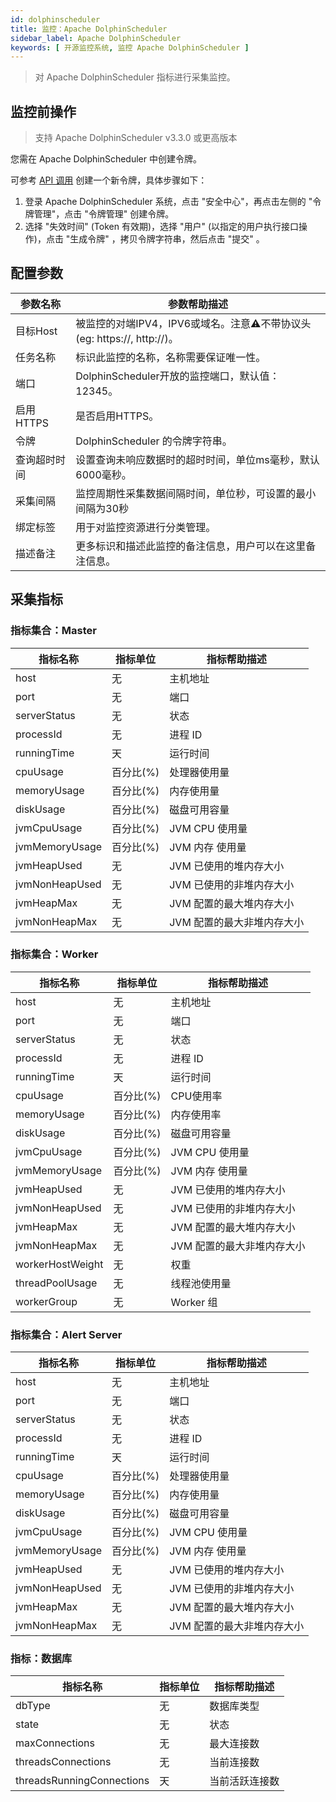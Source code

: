 ```yaml
---
id: dolphinscheduler
title: 监控：Apache DolphinScheduler
sidebar_label: Apache DolphinScheduler
keywords: [ 开源监控系统, 监控 Apache DolphinScheduler ]
---
```


> 对 Apache DolphinScheduler 指标进行采集监控。

## 监控前操作

> 支持 Apache DolphinScheduler v3.3.0 或更高版本

您需在 Apache DolphinScheduler 中创建令牌。

可参考 [API 调用](https://dolphinscheduler.apache.org/zh-cn/docs/3.2.2/guide/api/open-api) 创建一个新令牌，具体步骤如下：

1. 登录 Apache DolphinScheduler 系统，点击 "安全中心"，再点击左侧的 "令牌管理"，点击 "令牌管理" 创建令牌。
2. 选择 "失效时间" (Token 有效期)，选择 "用户" (以指定的用户执行接口操作)，点击 "生成令牌" ，拷贝令牌字符串，然后点击 "提交" 。

## 配置参数

| 参数名称      | 参数帮助描述                                               |
|-----------|------------------------------------------------------|
| 目标Host    | 被监控的对端IPV4，IPV6或域名。注意⚠️不带协议头(eg: https://, http://)。 |
| 任务名称      | 标识此监控的名称，名称需要保证唯一性。                                  |
| 端口        | DolphinScheduler开放的监控端口，默认值：12345。                   |
| 启用HTTPS   | 是否启用HTTPS。                                           |
| 令牌        | DolphinScheduler 的令牌字符串。                             |
| 查询超时时间    | 设置查询未响应数据时的超时时间，单位ms毫秒，默认6000毫秒。                     |
| 采集间隔      | 监控周期性采集数据间隔时间，单位秒，可设置的最小间隔为30秒                       |
| 绑定标签      | 用于对监控资源进行分类管理。                                       |
| 描述备注      | 更多标识和描述此监控的备注信息，用户可以在这里备注信息。                         |

## 采集指标

### 指标集合：Master

| 指标名称           | 指标单位   | 指标帮助描述          |
|----------------|--------|-----------------|
| host           | 无      | 主机地址            |
| port           | 无      | 端口              |
| serverStatus   | 无      | 状态              |
| processId      | 无      | 进程 ID           |
| runningTime    | 天      | 运行时间            |
| cpuUsage       | 百分比(%) | 处理器使用量          |
| memoryUsage    | 百分比(%) | 内存使用量           |
| diskUsage      | 百分比(%) | 磁盘可用容量          |
| jvmCpuUsage    | 百分比(%) | JVM CPU 使用量     |
| jvmMemoryUsage | 百分比(%) | JVM 内存 使用量      |
| jvmHeapUsed    | 无      | JVM 已使用的堆内存大小   |
| jvmNonHeapUsed | 无      | JVM 已使用的非堆内存大小  |
| jvmHeapMax     | 无      | JVM 配置的最大堆内存大小  |
| jvmNonHeapMax  | 无      | JVM 配置的最大非堆内存大小 |

### 指标集合：Worker

| 指标名称             | 指标单位   | 指标帮助描述          |
|------------------|--------|-----------------|
| host             | 无      | 主机地址            |
| port             | 无      | 端口              |
| serverStatus     | 无      | 状态              |
| processId        | 无      | 进程 ID           |
| runningTime      | 天      | 运行时间            |
| cpuUsage         | 百分比(%) | CPU使用率          |
| memoryUsage      | 百分比(%) | 内存使用率           |
| diskUsage        | 百分比(%) | 磁盘可用容量          |
| jvmCpuUsage      | 百分比(%) | JVM CPU 使用量     |
| jvmMemoryUsage   | 百分比(%) | JVM 内存 使用量      |
| jvmHeapUsed      | 无      | JVM 已使用的堆内存大小   |
| jvmNonHeapUsed   | 无      | JVM 已使用的非堆内存大小  |
| jvmHeapMax       | 无      | JVM 配置的最大堆内存大小  |
| jvmNonHeapMax    | 无      | JVM 配置的最大非堆内存大小 |
| workerHostWeight | 无      | 权重              |
| threadPoolUsage  | 无      | 线程池使用量          |
| workerGroup      | 无      | Worker 组        |

### 指标集合：Alert Server

| 指标名称           | 指标单位   | 指标帮助描述          |
|----------------|--------|-----------------|
| host           | 无      | 主机地址            |
| port           | 无      | 端口              |
| serverStatus   | 无      | 状态              |
| processId      | 无      | 进程 ID           |
| runningTime    | 天      | 运行时间            |
| cpuUsage       | 百分比(%) | 处理器使用量          |
| memoryUsage    | 百分比(%) | 内存使用量           |
| diskUsage      | 百分比(%) | 磁盘可用容量          |
| jvmCpuUsage    | 百分比(%) | JVM CPU 使用量     |
| jvmMemoryUsage | 百分比(%) | JVM 内存 使用量      |
| jvmHeapUsed    | 无      | JVM 已使用的堆内存大小   |
| jvmNonHeapUsed | 无      | JVM 已使用的非堆内存大小  |
| jvmHeapMax     | 无      | JVM 配置的最大堆内存大小  |
| jvmNonHeapMax  | 无      | JVM 配置的最大非堆内存大小 |

### 指标：数据库

| 指标名称                      | 指标单位   | 指标帮助描述    |
|---------------------------|--------|-----------|
| dbType                    | 无      | 数据库类型     |
| state                     | 无      | 状态        |
| maxConnections            | 无      | 最大连接数     |
| threadsConnections        | 无      | 当前连接数     |
| threadsRunningConnections | 天      | 当前活跃连接数   |
